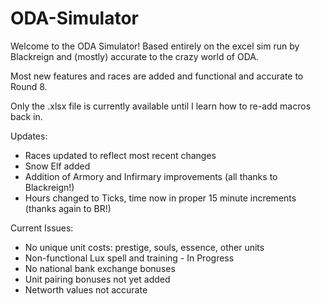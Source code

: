 # ODA-Simulator

Welcome to the ODA Simulator! Based entirely on the excel sim run by Blackreign and (mostly) accurate to the crazy world of ODA.

Most new features and races are added and functional and accurate to Round 8.

Only the .xlsx file is currently available until I learn how to re-add macros back in.

Updates:
* Races updated to reflect most recent changes
* Snow Elf added
* Addition of Armory and Infirmary improvements (all thanks to Blackreign!)
* Hours changed to Ticks, time now in proper 15 minute increments (thanks again to BR!)

Current Issues:
* No unique unit costs: prestige, souls, essence, other units
* Non-functional Lux spell and training - In Progress
* No national bank exchange bonuses
* Unit pairing bonuses not yet added
* Networth values not accurate
